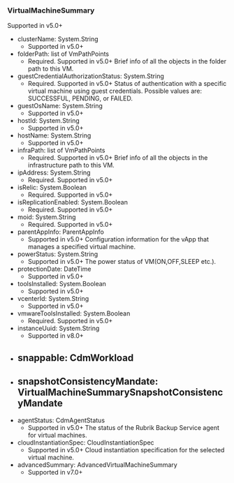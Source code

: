 ### VirtualMachineSummary
Supported in v5.0+

- clusterName: System.String
  - Supported in v5.0+
- folderPath: list of VmPathPoints
  - Required. Supported in v5.0+
  Brief info of all the objects in the folder path to this VM.
- guestCredentialAuthorizationStatus: System.String
  - Required. Supported in v5.0+
  Status of authentication with a specific virtual machine using guest credentials. Possible values are: SUCCESSFUL, PENDING, or FAILED.
- guestOsName: System.String
  - Supported in v5.0+
- hostId: System.String
  - Supported in v5.0+
- hostName: System.String
  - Supported in v5.0+
- infraPath: list of VmPathPoints
  - Required. Supported in v5.0+
  Brief info of all the objects in the infrastructure path to this VM.
- ipAddress: System.String
  - Required. Supported in v5.0+
- isRelic: System.Boolean
  - Required. Supported in v5.0+
- isReplicationEnabled: System.Boolean
  - Required. Supported in v5.0+
- moid: System.String
  - Required. Supported in v5.0+
- parentAppInfo: ParentAppInfo
  - Supported in v5.0+
  Configuration information for the vApp that manages a specified virtual machine.
- powerStatus: System.String
  - Supported in v5.0+
  The power status of VM(ON,OFF,SLEEP etc.).
- protectionDate: DateTime
  - Supported in v5.0+
- toolsInstalled: System.Boolean
  - Supported in v5.0+
- vcenterId: System.String
  - Supported in v5.0+
- vmwareToolsInstalled: System.Boolean
  - Required. Supported in v5.0+
- instanceUuid: System.String
  - Supported in v8.0+
- snappable: CdmWorkload
  - 
- snapshotConsistencyMandate: VirtualMachineSummarySnapshotConsistencyMandate
  - 
- agentStatus: CdmAgentStatus
  - Supported in v5.0+
  The status of the Rubrik Backup Service agent for virtual machines.
- cloudInstantiationSpec: CloudInstantiationSpec
  - Supported in v5.0+
  Cloud instantiation specification for the selected virtual machine.
- advancedSummary: AdvancedVirtualMachineSummary
  - Supported in v7.0+
